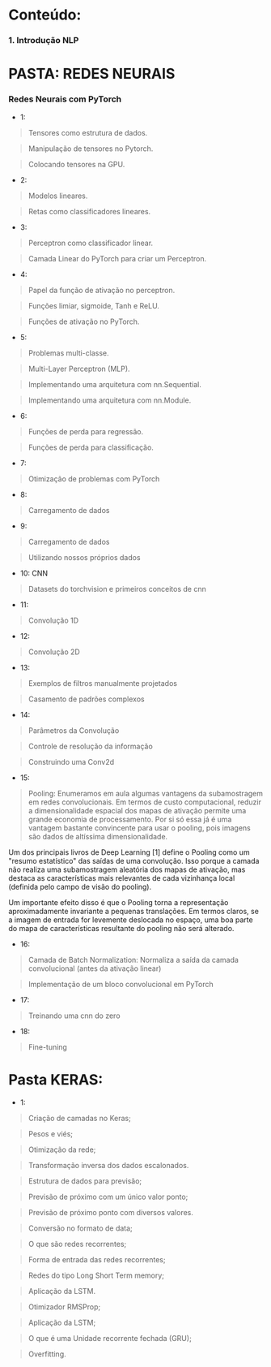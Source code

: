 # Conteúdo:

### 1. Introdução NLP

# PASTA: REDES NEURAIS

### Redes Neurais com PyTorch

* 1: 

> Tensores como estrutura de dados.

> Manipulação de tensores no Pytorch.

> Colocando tensores na GPU.

* 2:

> Modelos lineares.

>Retas como classificadores lineares.

* 3:

> Perceptron como classificador linear.

> Camada Linear do PyTorch para criar um Perceptron.

* 4:

> Papel da função de ativação no perceptron.

> Funções limiar, sigmoide, Tanh e ReLU.

> Funções de ativação no PyTorch.

* 5:

> Problemas multi-classe.

> Multi-Layer Perceptron (MLP).

> Implementando uma arquitetura com nn.Sequential.

> Implementando uma arquitetura com nn.Module.

* 6:

> Funções de perda para regressão.

> Funções de perda para classificação.

* 7:

> Otimização de problemas com PyTorch

* 8:

> Carregamento de dados

* 9:

> Carregamento de dados

> Utilizando nossos próprios dados

* 10: CNN

> Datasets do torchvision e primeiros conceitos de cnn

* 11:

> Convolução 1D

* 12:

> Convolução 2D

* 13:

> Exemplos de filtros manualmente projetados

> Casamento de padrões complexos

* 14:

> Parâmetros da Convolução

> Controle de resolução da informação

> Construindo uma Conv2d

* 15:

> Pooling: Enumeramos em aula algumas vantagens da subamostragem em redes convolucionais. Em termos de custo computacional, reduzir a dimensionalidade espacial dos mapas de ativação permite uma grande economia de processamento. Por si só essa já é uma vantagem bastante convincente para usar o pooling, pois imagens são dados de altíssima dimensionalidade.

Um dos principais livros de Deep Learning [1] define o Pooling como um "resumo estatístico" das saídas de uma convolução. Isso porque a camada não realiza uma subamostragem aleatória dos mapas de ativação, mas destaca as características mais relevantes de cada vizinhança local (definida pelo campo de visão do pooling).

Um importante efeito disso é que o Pooling torna a representação aproximadamente invariante a pequenas translações. Em termos claros, se a imagem de entrada for levemente deslocada no espaço, uma boa parte do mapa de características resultante do pooling não será alterado. 

* 16:

> Camada de Batch Normalization: Normaliza a saída da camada convolucional (antes da ativação linear)

> Implementação de um bloco convolucional em PyTorch

* 17:

> Treinando uma cnn do zero

* 18:

> Fine-tuning

# Pasta KERAS:

* 1: 

> Criação de camadas no Keras;

> Pesos e viés;

> Otimização da rede;

> Transformação inversa dos dados escalonados.

> Estrutura de dados para previsão;

> Previsão de próximo com um único valor ponto;

> Previsão de próximo ponto com diversos valores.

> Conversão no formato de data;

> O que são redes recorrentes;

> Forma de entrada das redes recorrentes;

> Redes do tipo Long Short Term memory;

> Aplicação da LSTM.

> Otimizador RMSProp;

> Aplicação da LSTM;

> O que é uma Unidade recorrente fechada (GRU);

> Overfitting.


